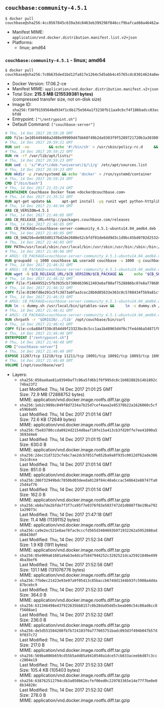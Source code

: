 ## `couchbase:community-4.5.1`

```console
$ docker pull couchbase@sha256:4cc0567845c639a3dc8463eb399296f846ccf9bafcad68a46462a4f30727f45a
```

-	Manifest MIME: `application/vnd.docker.distribution.manifest.list.v2+json`
-	Platforms:
	-	linux; amd64

### `couchbase:community-4.5.1` - linux; amd64

```console
$ docker pull couchbase@sha256:7c0b635ded1bd12fa817e1264c5d5abb4c45765cdc83014624a8ee087da0e571
```

-	Docker Version: 17.06.2-ce
-	Manifest MIME: `application/vnd.docker.distribution.manifest.v2+json`
-	Total Size: **215.5 MB (215539381 bytes)**  
	(compressed transfer size, not on-disk size)
-	Image ID: `sha256:f30f9159564bd934f1c6b175e564a1f3238fb11aa9cbcf4f186badcc03acbfd8`
-	Entrypoint: `["\/entrypoint.sh"]`
-	Default Command: `["couchbase-server"]`

```dockerfile
# Thu, 14 Dec 2017 20:59:20 GMT
ADD file:1e105449468a2d88e99909d47bb68f49b2da9303f9f5289721720b3a30308f8e in / 
# Thu, 14 Dec 2017 20:59:21 GMT
RUN set -xe 		&& echo '#!/bin/sh' > /usr/sbin/policy-rc.d 	&& echo 'exit 101' >> /usr/sbin/policy-rc.d 	&& chmod +x /usr/sbin/policy-rc.d 		&& dpkg-divert --local --rename --add /sbin/initctl 	&& cp -a /usr/sbin/policy-rc.d /sbin/initctl 	&& sed -i 's/^exit.*/exit 0/' /sbin/initctl 		&& echo 'force-unsafe-io' > /etc/dpkg/dpkg.cfg.d/docker-apt-speedup 		&& echo 'DPkg::Post-Invoke { "rm -f /var/cache/apt/archives/*.deb /var/cache/apt/archives/partial/*.deb /var/cache/apt/*.bin || true"; };' > /etc/apt/apt.conf.d/docker-clean 	&& echo 'APT::Update::Post-Invoke { "rm -f /var/cache/apt/archives/*.deb /var/cache/apt/archives/partial/*.deb /var/cache/apt/*.bin || true"; };' >> /etc/apt/apt.conf.d/docker-clean 	&& echo 'Dir::Cache::pkgcache ""; Dir::Cache::srcpkgcache "";' >> /etc/apt/apt.conf.d/docker-clean 		&& echo 'Acquire::Languages "none";' > /etc/apt/apt.conf.d/docker-no-languages 		&& echo 'Acquire::GzipIndexes "true"; Acquire::CompressionTypes::Order:: "gz";' > /etc/apt/apt.conf.d/docker-gzip-indexes 		&& echo 'Apt::AutoRemove::SuggestsImportant "false";' > /etc/apt/apt.conf.d/docker-autoremove-suggests
# Thu, 14 Dec 2017 20:59:22 GMT
RUN rm -rf /var/lib/apt/lists/*
# Thu, 14 Dec 2017 20:59:23 GMT
RUN sed -i 's/^#\s*\(deb.*universe\)$/\1/g' /etc/apt/sources.list
# Thu, 14 Dec 2017 20:59:23 GMT
RUN mkdir -p /run/systemd && echo 'docker' > /run/systemd/container
# Thu, 14 Dec 2017 20:59:24 GMT
CMD ["/bin/bash"]
# Thu, 14 Dec 2017 21:35:24 GMT
MAINTAINER Couchbase Docker Team <docker@couchbase.com>
# Thu, 14 Dec 2017 21:35:51 GMT
RUN apt-get update &&     apt-get install -yq runit wget python-httplib2 chrpath     lsof lshw sysstat net-tools numactl  &&     apt-get autoremove && apt-get clean &&     rm -rf /var/lib/apt/lists/* /tmp/* /var/tmp/*
# Thu, 14 Dec 2017 21:46:04 GMT
ARG CB_VERSION=4.5.1
# Thu, 14 Dec 2017 21:46:05 GMT
ARG CB_RELEASE_URL=http://packages.couchbase.com/releases
# Thu, 14 Dec 2017 21:46:05 GMT
ARG CB_PACKAGE=couchbase-server-community_4.5.1-ubuntu14.04_amd64.deb
# Thu, 14 Dec 2017 21:46:05 GMT
ARG CB_SHA256=de983d0137bd2de2608e52cbfdf01de6dd9d3c1d9bc45bd0702d253245a8a234
# Thu, 14 Dec 2017 21:46:05 GMT
ENV PATH=/usr/local/sbin:/usr/local/bin:/usr/sbin:/usr/bin:/sbin:/bin:/opt/couchbase/bin:/opt/couchbase/bin/tools:/opt/couchbase/bin/install
# Thu, 14 Dec 2017 21:46:06 GMT
# ARGS: CB_PACKAGE=couchbase-server-community_4.5.1-ubuntu14.04_amd64.deb CB_RELEASE_URL=http://packages.couchbase.com/releases CB_SHA256=de983d0137bd2de2608e52cbfdf01de6dd9d3c1d9bc45bd0702d253245a8a234 CB_VERSION=4.5.1
RUN groupadd -g 1000 couchbase && useradd couchbase -u 1000 -g couchbase -M
# Thu, 14 Dec 2017 21:46:31 GMT
# ARGS: CB_PACKAGE=couchbase-server-community_4.5.1-ubuntu14.04_amd64.deb CB_RELEASE_URL=http://packages.couchbase.com/releases CB_SHA256=de983d0137bd2de2608e52cbfdf01de6dd9d3c1d9bc45bd0702d253245a8a234 CB_VERSION=4.5.1
RUN wget -N $CB_RELEASE_URL/$CB_VERSION/$CB_PACKAGE &&     echo "$CB_SHA256  $CB_PACKAGE" | sha256sum -c - &&     dpkg -i ./$CB_PACKAGE && rm -f ./$CB_PACKAGE
# Thu, 14 Dec 2017 21:46:32 GMT
COPY file:f14849552c5fb3935cb7300d639612403e6af00af7528886bc07e8a778689a7e in /etc/service/couchbase-server/run 
# Thu, 14 Dec 2017 21:46:32 GMT
COPY file:8196fd8e201c5fc3873a0faa3cec28b0d85633e363c0c5788434f5b9a81cfa5b in /usr/local/bin/ 
# Thu, 14 Dec 2017 21:46:33 GMT
# ARGS: CB_PACKAGE=couchbase-server-community_4.5.1-ubuntu14.04_amd64.deb CB_RELEASE_URL=http://packages.couchbase.com/releases CB_SHA256=de983d0137bd2de2608e52cbfdf01de6dd9d3c1d9bc45bd0702d253245a8a234 CB_VERSION=4.5.1
RUN ln -s dummy.sh /usr/local/bin/iptables-save &&     ln -s dummy.sh /usr/local/bin/lvdisplay &&     ln -s dummy.sh /usr/local/bin/vgdisplay &&     ln -s dummy.sh /usr/local/bin/pvdisplay
# Thu, 14 Dec 2017 21:46:41 GMT
# ARGS: CB_PACKAGE=couchbase-server-community_4.5.1-ubuntu14.04_amd64.deb CB_RELEASE_URL=http://packages.couchbase.com/releases CB_SHA256=de983d0137bd2de2608e52cbfdf01de6dd9d3c1d9bc45bd0702d253245a8a234 CB_VERSION=4.5.1
RUN chrpath -r '$ORIGIN/../lib' /opt/couchbase/bin/curl
# Thu, 14 Dec 2017 21:46:41 GMT
COPY file:cc6a884f330c854d49f23323bc8c5cc1aa1b48965d4f0c7fe4d46a54871f866f in / 
# Thu, 14 Dec 2017 21:46:48 GMT
ENTRYPOINT ["/entrypoint.sh"]
# Thu, 14 Dec 2017 21:46:48 GMT
CMD ["couchbase-server"]
# Thu, 14 Dec 2017 21:46:49 GMT
EXPOSE 11207/tcp 11210/tcp 11211/tcp 18091/tcp 18092/tcp 18093/tcp 18094/tcp 8091/tcp 8092/tcp 8093/tcp 8094/tcp
# Thu, 14 Dec 2017 21:46:49 GMT
VOLUME [/opt/couchbase/var]
```

-	Layers:
	-	`sha256:050aa9ae81a93949af7c06a5fd6b1f0f995dc8c1b082882b14b1892c74ba23f2`  
		Last Modified: Thu, 14 Dec 2017 21:01:25 GMT  
		Size: 72.9 MB (72888752 bytes)  
		MIME: application/vnd.docker.image.rootfs.diff.tar.gzip
	-	`sha256:1eb2c989bc049f8d7234a7b25d7cef4aaa2e85370b22a1626060c5cfe59b0a95`  
		Last Modified: Thu, 14 Dec 2017 21:01:14 GMT  
		Size: 72.6 KB (72649 bytes)  
		MIME: application/vnd.docker.image.rootfs.diff.tar.gzip
	-	`sha256:f5e83780ccda0924d2154d8aaf10fe15a413cb3fd20ffe7ee41890a53693d4e6`  
		Last Modified: Thu, 14 Dec 2017 21:01:15 GMT  
		Size: 630.0 B  
		MIME: application/vnd.docker.image.rootfs.diff.tar.gzip
	-	`sha256:2dec31d7323cfebc7ae2dcb7851fe852ba9a8f935c0012df62ade3063a1c8cea`  
		Last Modified: Thu, 14 Dec 2017 21:01:14 GMT  
		Size: 851.0 B  
		MIME: application/vnd.docker.image.rootfs.diff.tar.gzip
	-	`sha256:286f32949bdc7850bd03deeda0128f84c48a6ccac548642e88747fa025d4af76`  
		Last Modified: Thu, 14 Dec 2017 21:01:14 GMT  
		Size: 162.0 B  
		MIME: application/vnd.docker.image.rootfs.diff.tar.gzip
	-	`sha256:eb8a7de2bfde7f3f7ca95f7e0376f83e5037472d1d0887f8e19ba7921a29073c`  
		Last Modified: Thu, 14 Dec 2017 21:47:18 GMT  
		Size: 11.4 MB (11391152 bytes)  
		MIME: application/vnd.docker.image.rootfs.diff.tar.gzip
	-	`sha256:ca9e2ec521e8ae78fac9cccfd565d3484693b971932262a5952888add68430df`  
		Last Modified: Thu, 14 Dec 2017 21:52:34 GMT  
		Size: 1.9 KB (1911 bytes)  
		MIME: application/vnd.docker.image.rootfs.diff.tar.gzip
	-	`sha256:05e909a61601a9ab3e4dcaf5847944252c3282521dca25921848e4994ba3bef6`  
		Last Modified: Thu, 14 Dec 2017 21:52:58 GMT  
		Size: 131.1 MB (131076776 bytes)  
		MIME: application/vnd.docker.image.rootfs.diff.tar.gzip
	-	`sha256:7fb0ec21423e93e97a9f05413c85baccb674dd1344b93fc5908a4d4a87bcebc9`  
		Last Modified: Thu, 14 Dec 2017 21:52:33 GMT  
		Size: 364.0 B  
		MIME: application/vnd.docker.image.rootfs.diff.tar.gzip
	-	`sha256:631346498e437922635bb8157c0b28da95dd5cbeab00c54c08ad6cc0f5608ae1`  
		Last Modified: Thu, 14 Dec 2017 21:52:32 GMT  
		Size: 236.0 B  
		MIME: application/vnd.docker.image.rootfs.diff.tar.gzip
	-	`sha256:de5d551584208fb7b724103f0a777665751badc093d3f494b047b57d9f037c72`  
		Last Modified: Thu, 14 Dec 2017 21:52:32 GMT  
		Size: 217.0 B  
		MIME: application/vnd.docker.image.rootfs.diff.tar.gzip
	-	`sha256:569ba086b659cd55b5add85a9410540a1dce57cb833aceeb6d87c3ccc2004e19`  
		Last Modified: Thu, 14 Dec 2017 21:52:33 GMT  
		Size: 105.4 KB (105403 bytes)  
		MIME: application/vnd.docker.image.rootfs.diff.tar.gzip
	-	`sha256:638762512794cdb3a050b62ecfef06ed0c229783365e14e77f7be0e08b34828c`  
		Last Modified: Thu, 14 Dec 2017 21:52:32 GMT  
		Size: 278.0 B  
		MIME: application/vnd.docker.image.rootfs.diff.tar.gzip
